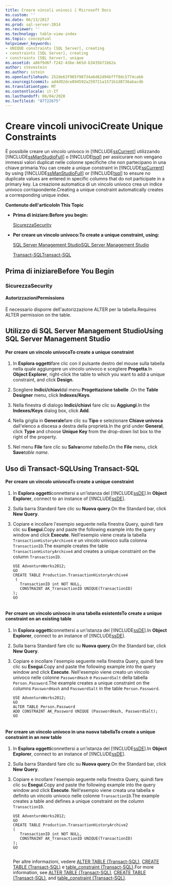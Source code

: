 ```yaml
---
title: Creare vincoli univoci | Microsoft Docs
ms.custom: ''
ms.date: 06/13/2017
ms.prod: sql-server-2014
ms.reviewer: ''
ms.technology: table-view-index
ms.topic: conceptual
helpviewer_keywords:
- UNIQUE constraints [SQL Server], creating
- constraints [SQL Server], creating
- constraints [SQL Server], unique
ms.assetid: a86f9d6f-f242-43be-b65d-b3435b71b62a
author: stevestein
ms.author: sstein
ms.openlocfilehash: 252de63f965f98734a6d62d94bfff9dc5774cab6
ms.sourcegitcommit: ad4d92dce894592a259721a1571b1d8736abacdb
ms.translationtype: MT
ms.contentlocale: it-IT
ms.lasthandoff: 08/04/2020
ms.locfileid: "87722675"
---
```

# <a name="create-unique-constraints"></a><span data-ttu-id="166d8-102">Creare vincoli univoci</span><span class="sxs-lookup"><span data-stu-id="166d8-102">Create Unique Constraints</span></span>
  <span data-ttu-id="166d8-103">È possibile creare un vincolo univoco in [!INCLUDE[ssCurrent](../../includes/sscurrent-md.md)] utilizzando [!INCLUDE[ssManStudioFull](../../includes/ssmanstudiofull-md.md)] o [!INCLUDE[tsql](../../includes/tsql-md.md)] per assicurare non vengano immessi valori duplicat nelle colonne specifiche che non partecipano in una chiave primaria.</span><span class="sxs-lookup"><span data-stu-id="166d8-103">You can create a unique constraint in [!INCLUDE[ssCurrent](../../includes/sscurrent-md.md)] by using [!INCLUDE[ssManStudioFull](../../includes/ssmanstudiofull-md.md)] or [!INCLUDE[tsql](../../includes/tsql-md.md)] to ensure no duplicate values are entered in specific columns that do not participate in a primary key.</span></span> <span data-ttu-id="166d8-104">La creazione automatica di un vincolo univoco crea un indice univoco corrispondente.</span><span class="sxs-lookup"><span data-stu-id="166d8-104">Creating a unique constraint automatically creates a corresponding unique index.</span></span>  
  
 <span data-ttu-id="166d8-105">**Contenuto dell'articolo**</span><span class="sxs-lookup"><span data-stu-id="166d8-105">**In This Topic**</span></span>  
  
-   <span data-ttu-id="166d8-106">**Prima di iniziare:**</span><span class="sxs-lookup"><span data-stu-id="166d8-106">**Before you begin:**</span></span>  
  
     [<span data-ttu-id="166d8-107">Sicurezza</span><span class="sxs-lookup"><span data-stu-id="166d8-107">Security</span></span>](#Security)  
  
-   <span data-ttu-id="166d8-108">**Per creare un vincolo univoco:**</span><span class="sxs-lookup"><span data-stu-id="166d8-108">**To create a unique constraint, using:**</span></span>  
  
     [<span data-ttu-id="166d8-109">SQL Server Management Studio</span><span class="sxs-lookup"><span data-stu-id="166d8-109">SQL Server Management Studio</span></span>](#SSMSProcedure)  
  
     [<span data-ttu-id="166d8-110">Transact-SQL</span><span class="sxs-lookup"><span data-stu-id="166d8-110">Transact-SQL</span></span>](#TsqlProcedure)  
  
##  <a name="before-you-begin"></a><a name="BeforeYouBegin"></a> <span data-ttu-id="166d8-111">Prima di iniziare</span><span class="sxs-lookup"><span data-stu-id="166d8-111">Before You Begin</span></span>  
  
###  <a name="security"></a><a name="Security"></a> <span data-ttu-id="166d8-112">Sicurezza</span><span class="sxs-lookup"><span data-stu-id="166d8-112">Security</span></span>  
  
####  <a name="permissions"></a><a name="Permissions"></a> <span data-ttu-id="166d8-113">Autorizzazioni</span><span class="sxs-lookup"><span data-stu-id="166d8-113">Permissions</span></span>  
 <span data-ttu-id="166d8-114">È necessario disporre dell'autorizzazione ALTER per la tabella.</span><span class="sxs-lookup"><span data-stu-id="166d8-114">Requires ALTER permission on the table.</span></span>  
  
##  <a name="using-sql-server-management-studio"></a><a name="SSMSProcedure"></a> <span data-ttu-id="166d8-115">Utilizzo di SQL Server Management Studio</span><span class="sxs-lookup"><span data-stu-id="166d8-115">Using SQL Server Management Studio</span></span>  
  
#### <a name="to-create-a-unique-constraint"></a><span data-ttu-id="166d8-116">Per creare un vincolo univoco</span><span class="sxs-lookup"><span data-stu-id="166d8-116">To create a unique constraint</span></span>  
  
1.  <span data-ttu-id="166d8-117">In **Esplora oggetti**fare clic con il pulsante destro del mouse sulla tabella nella quale aggiungere un vincolo univoco e scegliere **Progetta**.</span><span class="sxs-lookup"><span data-stu-id="166d8-117">In **Object Explorer**, right-click the table to which you want to add a unique constraint, and click **Design**.</span></span>  
  
2.  <span data-ttu-id="166d8-118">Scegliere **Indici/chiavi**dal menu **Progettazione tabelle** .</span><span class="sxs-lookup"><span data-stu-id="166d8-118">On the **Table Designer** menu, click **Indexes/Keys**.</span></span>  
  
3.  <span data-ttu-id="166d8-119">Nella finestra di dialogo **Indici/chiavi** fare clic su **Aggiungi**.</span><span class="sxs-lookup"><span data-stu-id="166d8-119">In the **Indexes/Keys** dialog box, click **Add**.</span></span>  
  
4.  <span data-ttu-id="166d8-120">Nella griglia in **Generale**fare clic su **Tipo** e selezionare **Chiave univoca** dall'elenco a discesa a destra della proprietà.</span><span class="sxs-lookup"><span data-stu-id="166d8-120">In the grid under **General**, click **Type** and choose **Unique Key** from the drop-down list box to the right of the property.</span></span>  
  
5.  <span data-ttu-id="166d8-121">Nel menu **File** fare clic su **Salva**_nome tabella_.</span><span class="sxs-lookup"><span data-stu-id="166d8-121">On the **File** menu, click **Save**_table name_.</span></span>  
  
##  <a name="using-transact-sql"></a><a name="TsqlProcedure"></a> <span data-ttu-id="166d8-122">Uso di Transact-SQL</span><span class="sxs-lookup"><span data-stu-id="166d8-122">Using Transact-SQL</span></span>  
  
#### <a name="to-create-a-unique-constraint"></a><span data-ttu-id="166d8-123">Per creare un vincolo univoco</span><span class="sxs-lookup"><span data-stu-id="166d8-123">To create a unique constraint</span></span>  
  
1.  <span data-ttu-id="166d8-124">In **Esplora oggetti**connettersi a un'istanza del [!INCLUDE[ssDE](../../includes/ssde-md.md)].</span><span class="sxs-lookup"><span data-stu-id="166d8-124">In **Object Explorer**, connect to an instance of [!INCLUDE[ssDE](../../includes/ssde-md.md)].</span></span>  
  
2.  <span data-ttu-id="166d8-125">Sulla barra Standard fare clic su **Nuova query**.</span><span class="sxs-lookup"><span data-stu-id="166d8-125">On the Standard bar, click **New Query**.</span></span>  
  
3.  <span data-ttu-id="166d8-126">Copiare e incollare l'esempio seguente nella finestra Query, quindi fare clic su **Esegui**.</span><span class="sxs-lookup"><span data-stu-id="166d8-126">Copy and paste the following example into the query window and click **Execute**.</span></span> <span data-ttu-id="166d8-127">Nell'esempio viene creata la tabella `TransactionHistoryArchive4` e un vincolo univoco sulla colonna `TransactionID`.</span><span class="sxs-lookup"><span data-stu-id="166d8-127">The example creates the table `TransactionHistoryArchive4` and creates a unique constraint on the column `TransactionID`.</span></span>  
  
    ```  
    USE AdventureWorks2012;  
    GO  
    CREATE TABLE Production.TransactionHistoryArchive4  
     (  
       TransactionID int NOT NULL,   
       CONSTRAINT AK_TransactionID UNIQUE(TransactionID)   
    );   
    GO  
  
    ```  
  
#### <a name="to-create-a-unique-constraint-on-an-existing-table"></a><span data-ttu-id="166d8-128">Per creare un vincolo univoco in una tabella esistente</span><span class="sxs-lookup"><span data-stu-id="166d8-128">To create a unique constraint on an existing table</span></span>  
  
1.  <span data-ttu-id="166d8-129">In **Esplora oggetti**connettersi a un'istanza del [!INCLUDE[ssDE](../../includes/ssde-md.md)].</span><span class="sxs-lookup"><span data-stu-id="166d8-129">In **Object Explorer**, connect to an instance of [!INCLUDE[ssDE](../../includes/ssde-md.md)].</span></span>  
  
2.  <span data-ttu-id="166d8-130">Sulla barra Standard fare clic su **Nuova query**.</span><span class="sxs-lookup"><span data-stu-id="166d8-130">On the Standard bar, click **New Query**.</span></span>  
  
3.  <span data-ttu-id="166d8-131">Copiare e incollare l'esempio seguente nella finestra Query, quindi fare clic su **Esegui**.</span><span class="sxs-lookup"><span data-stu-id="166d8-131">Copy and paste the following example into the query window and click **Execute**.</span></span> <span data-ttu-id="166d8-132">Nell'esempio viene creato un vincolo univoco nelle colonne `PasswordHash` e `PasswordSalt` della tabella `Person.Password`.</span><span class="sxs-lookup"><span data-stu-id="166d8-132">The example creates a unique constraint on the columns `PasswordHash` and `PasswordSalt` in the table `Person.Password`.</span></span>  
  
    ```  
    USE AdventureWorks2012;   
    GO  
    ALTER TABLE Person.Password   
    ADD CONSTRAINT AK_Password UNIQUE (PasswordHash, PasswordSalt);   
    GO  
  
    ```  
  
#### <a name="to-create-a-unique-constraint-in-an-new-table"></a><span data-ttu-id="166d8-133">Per creare un vincolo univoco in una nuova tabella</span><span class="sxs-lookup"><span data-stu-id="166d8-133">To create a unique constraint in an new table</span></span>  
  
1.  <span data-ttu-id="166d8-134">In **Esplora oggetti**connettersi a un'istanza del [!INCLUDE[ssDE](../../includes/ssde-md.md)].</span><span class="sxs-lookup"><span data-stu-id="166d8-134">In **Object Explorer**, connect to an instance of [!INCLUDE[ssDE](../../includes/ssde-md.md)].</span></span>  
  
2.  <span data-ttu-id="166d8-135">Sulla barra Standard fare clic su **Nuova query**.</span><span class="sxs-lookup"><span data-stu-id="166d8-135">On the Standard bar, click **New Query**.</span></span>  
  
3.  <span data-ttu-id="166d8-136">Copiare e incollare l'esempio seguente nella finestra Query, quindi fare clic su **Esegui**.</span><span class="sxs-lookup"><span data-stu-id="166d8-136">Copy and paste the following example into the query window and click **Execute**.</span></span> <span data-ttu-id="166d8-137">Nell'esempio viene creata una tabella e definito un vincolo univoco nelle colonne `TransactionID`.</span><span class="sxs-lookup"><span data-stu-id="166d8-137">The example creates a table and defines a unique constraint on the column `TransactionID`.</span></span>  
  
    ```  
    USE AdventureWorks2012;  
    GO  
    CREATE TABLE Production.TransactionHistoryArchive2  
    (  
       TransactionID int NOT NULL,  
       CONSTRAINT AK_TransactionID UNIQUE(TransactionID)  
    );  
    GO  
  
    ```  
  
     <span data-ttu-id="166d8-138">Per altre informazioni, vedere [ALTER TABLE &#40;Transact-SQL&#41;](/sql/t-sql/statements/alter-table-transact-sql), [CREATE TABLE &#40;Transact-SQL&#41;](/sql/t-sql/statements/create-table-transact-sql) e [table_constraint &#40;Transact-SQL&#41;](/sql/relational-databases/system-information-schema-views/table-constraints-transact-sql).</span><span class="sxs-lookup"><span data-stu-id="166d8-138">For more information, see [ALTER TABLE &#40;Transact-SQL&#41;](/sql/t-sql/statements/alter-table-transact-sql), [CREATE TABLE &#40;Transact-SQL&#41;](/sql/t-sql/statements/create-table-transact-sql), and [table_constraint &#40;Transact-SQL&#41;](/sql/relational-databases/system-information-schema-views/table-constraints-transact-sql).</span></span>  
  
###  <a name="TsqlExample"></a>  
